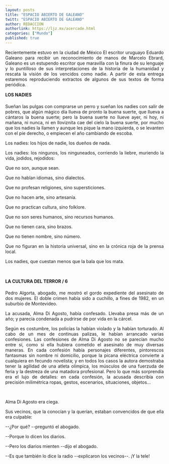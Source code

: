 ```yaml
---
layout: posts
title: "ESPACIO ABIERTO DE GALEANO"
twitt: "ESPACIO ABIERTO DE GALEANO"
author: REDACCION
authorlink: https://ljz.mx/acercade.html
categories: ["Mundo"]
published: true
---
```

<p style="text-align: justify;">
  Recientemente estuvo en la ciudad de México El escritor uruguayo Eduardo Galeano para recibir un reconocimiento de manos de Marcelo Ebrard, Galeano es un estupendo escritor que maravilla con la finura de su lenguaje y lo puntilloso de sus interpretaciones de la historia de la humanidad y rescata la visión de los vencidos como nadie. A partir de esta entrega estaremos reproduciendo extractos de algunos de sus textos de forma periódica.
</p>

<p style="text-align: justify;">
  <strong>LOS NADIES</strong>
</p>

<p style="text-align: justify;">
  Sueñan las pulgas con comprarse un perro y sueñan los nadies con salir de pobres, que algún mágico día llueva de pronto la buena suerte, que llueva a cántaros la buena suerte; pero la buena suerte no llueve ayer, ni hoy, ni mañana, ni nunca, ni en lloviznita cae del cielo la buena suerte, por mucho que los nadies la llamen y aunque les pique la mano izquierda, o se levanten con el pie derecho, o empiecen el año cambiando de escoba.
</p>

<p style="text-align: justify;">
  Los nadies: los hijos de nadie, los dueños de nada.
</p>

<p style="text-align: justify;">
  Los nadies: los ningunos, los ninguneados, corriendo la liebre, muriendo la vida, jodidos, rejodidos:
</p>

<p style="text-align: justify;">
  Que no son, aunque sean.
</p>

<p style="text-align: justify;">
  Que no hablan idiomas, sino dialectos.
</p>

<p style="text-align: justify;">
  Que no profesan religiones, sino supersticiones.
</p>

<p style="text-align: justify;">
  Que no hacen arte, sino artesanía.
</p>

<p style="text-align: justify;">
  Que no practican cultura, sino folklore.
</p>

<p style="text-align: justify;">
  Que no son seres humanos, sino recursos humanos.
</p>

<p style="text-align: justify;">
  Que no tienen cara, sino brazos.
</p>

<p style="text-align: justify;">
  Que no tienen nombre, sino número.
</p>

<p style="text-align: justify;">
  Que no figuran en la historia universal, sino en la crónica roja de la prensa local.
</p>

<p style="text-align: justify;">
  Los nadies, que cuestan menos que la bala que los mata.
</p>

<p style="text-align: justify;">
   
</p>

<p style="text-align: justify;">
  <strong>LA CULTURA DEL TERROR / 6</strong>
</p>

<p style="text-align: justify;">
  Pedro Algorta, abogado, me mostró el gordo expediente del asesinato de dos mujeres. El doble crimen había sido a cuchillo, a fines de 1982, en un suburbio de Montevideo.
</p>

<p style="text-align: justify;">
  La acusada, Alma Di Agosto, había confesado. Llevaba presa más de un año; y parecía condenada a pudrirse de por vida en la cárcel.
</p>

<p style="text-align: justify;">
  Según es costumbre, los policías la habían violado y la habían torturado. Al cabo de un mes de continuas palizas, le habían arrancado varias confesiones. Las confesiones de Alma Di Agosto no se parecían mucho entre sí, como si ella hubiera cometido el asesinato de muy diversas maneras. En cada confesión había personajes diferentes, pintorescos fantasmas sin nombre ni domicilio, porque la picana eléctrica convierte a cualquiera en fecundo novelista; y en todos los casos la autora demostraba tener la agilidad de una atleta olímpica, los músculos de una fuerzuda de feria y la destreza de una matadora profesional. Pero lo que más sorprendía era el lujo de detalles: en cada confesión, la acusada describía con precisión milimétrica ropas, gestos, escenarios, situaciones, objetos...
</p>

<p style="text-align: justify;">
   
</p>

<p style="text-align: justify;">
  Alma Di Agosto era ciega.
</p>

<p style="text-align: justify;">
  Sus vecinos, que la conocían y la querían, estaban convencidos de que ella era culpable:
</p>

<p style="text-align: justify;">
  --¿Por qué? --preguntó el abogado.
</p>

<p style="text-align: justify;">
  --Porque lo dicen los diarios.
</p>

<p style="text-align: justify;">
  --Pero los diarios mienten --dijo el abogado.
</p>

<p style="text-align: justify;">
  --Es que también lo dice la radio --explicaron los vecinos--. ¡Y la tele!
</p>

<p style="text-align: justify;">
   
</p>
